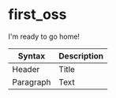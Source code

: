 # first_oss
I'm ready to go home!

| Syntax | Description |
| ----------- | ----------- |
| Header | Title |
| Paragraph | Text |
